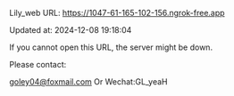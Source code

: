 Lily_web URL: https://1047-61-165-102-156.ngrok-free.app

Updated at: 2024-12-08 19:18:04

If you cannot open this URL, the server might be down.

Please contact: 

goley04@foxmail.com Or Wechat:GL_yeaH